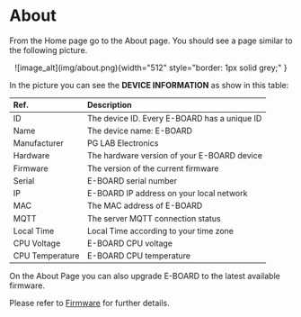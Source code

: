 About
======

From the Home page go to the About page. You should see a page similar to the following picture.

<center>![image_alt](img/about.png){width="512"  style="border: 1px solid grey;" }</center>

In the picture you can see the **DEVICE INFORMATION** as show in this table:

| **Ref.**          |  **Description**                                      |
| :-----------------| :-----------------------------------------------------|
| ID                | The device ID. Every E-BOARD has a unique ID          |
| Name              | The device name: E-BOARD                              |
| Manufacturer      | PG LAB Electronics                                    |
| Hardware          | The hardware version of your E-BOARD device           |
| Firmware          | The version of the current firmware                   |
| Serial            | E-BOARD serial number                                 |
| IP                | E-BOARD IP address on your local network              |
| MAC               | The MAC address of E-BOARD                            |
| MQTT              | The server MQTT connection status                     |
| Local Time        | Local Time according to your time zone                |
| CPU Voltage       | E-BOARD CPU voltage                                   |
| CPU Temperature   | E-BOARD CPU temperature                               |

On the About Page you can also upgrade E-BOARD to the latest available firmware.

Please refer to [Firmware](webserver-firmware.md) for further details.
